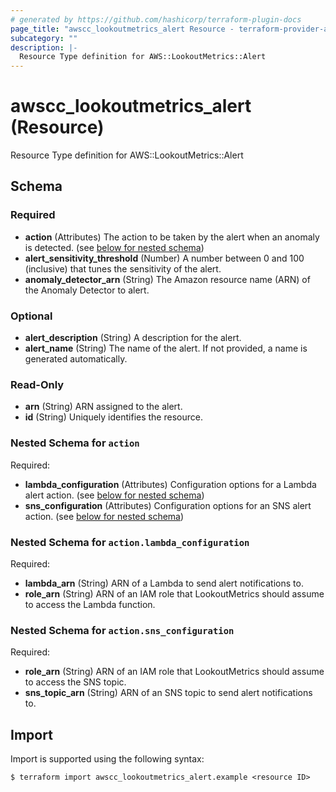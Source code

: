 ```yaml
---
# generated by https://github.com/hashicorp/terraform-plugin-docs
page_title: "awscc_lookoutmetrics_alert Resource - terraform-provider-awscc"
subcategory: ""
description: |-
  Resource Type definition for AWS::LookoutMetrics::Alert
---
```


# awscc_lookoutmetrics_alert (Resource)

Resource Type definition for AWS::LookoutMetrics::Alert



<!-- schema generated by tfplugindocs -->
## Schema

### Required

- **action** (Attributes) The action to be taken by the alert when an anomaly is detected. (see [below for nested schema](#nestedatt--action))
- **alert_sensitivity_threshold** (Number) A number between 0 and 100 (inclusive) that tunes the sensitivity of the alert.
- **anomaly_detector_arn** (String) The Amazon resource name (ARN) of the Anomaly Detector to alert.

### Optional

- **alert_description** (String) A description for the alert.
- **alert_name** (String) The name of the alert. If not provided, a name is generated automatically.

### Read-Only

- **arn** (String) ARN assigned to the alert.
- **id** (String) Uniquely identifies the resource.

<a id="nestedatt--action"></a>
### Nested Schema for `action`

Required:

- **lambda_configuration** (Attributes) Configuration options for a Lambda alert action. (see [below for nested schema](#nestedatt--action--lambda_configuration))
- **sns_configuration** (Attributes) Configuration options for an SNS alert action. (see [below for nested schema](#nestedatt--action--sns_configuration))

<a id="nestedatt--action--lambda_configuration"></a>
### Nested Schema for `action.lambda_configuration`

Required:

- **lambda_arn** (String) ARN of a Lambda to send alert notifications to.
- **role_arn** (String) ARN of an IAM role that LookoutMetrics should assume to access the Lambda function.


<a id="nestedatt--action--sns_configuration"></a>
### Nested Schema for `action.sns_configuration`

Required:

- **role_arn** (String) ARN of an IAM role that LookoutMetrics should assume to access the SNS topic.
- **sns_topic_arn** (String) ARN of an SNS topic to send alert notifications to.

## Import

Import is supported using the following syntax:

```shell
$ terraform import awscc_lookoutmetrics_alert.example <resource ID>
```
